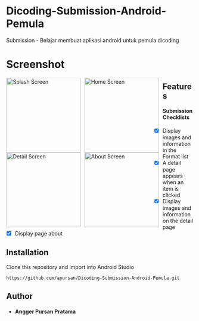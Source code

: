 # Dicoding-Submission-Android-Pemula
Submission - Belajar membuat aplikasi android untuk pemula dicoding

# Screenshot
<img src="https://user-images.githubusercontent.com/41522863/89706120-04101380-d98d-11ea-8fd3-338e272affb0.jpg"
     alt="Splash Screen"
     style="float: left; margin-right: 10px;"
     width="200" />
<img src="https://user-images.githubusercontent.com/41522863/89706121-07a39a80-d98d-11ea-860e-99b3b091a9dc.jpg"
     alt="Home Screen"
     style="float: left; margin-right: 10px;"
     width="200" />
<img src="https://user-images.githubusercontent.com/41522863/89706126-0a05f480-d98d-11ea-918c-b165c3e6e651.jpg"
     alt="Detail Screen"
     style="float: left; margin-right: 10px;"
     width="200" />
<img src="https://user-images.githubusercontent.com/41522863/89706127-0c684e80-d98d-11ea-974f-51db7bbe8add.jpg"
     alt="About Screen"
     style="float: left; margin-right: 10px;"
     width="200" />
     
## Features
#### Submission Checklists
- [x] Display images and information in the Format list
- [x] A detail page appears when an item is clicked
- [x] Display images and information on the detail page
- [x] Display page about

## Installation
Clone this repository and import into Android Studio
```
https://github.com/apursan/Dicoding-Submission-Android-Pemula.git
```
## Author
* #### Angger Pursan Pratama
